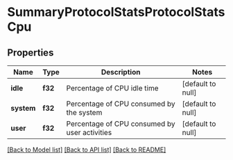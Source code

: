 # SummaryProtocolStatsProtocolStatsCpu

## Properties
Name | Type | Description | Notes
------------ | ------------- | ------------- | -------------
**idle** | **f32** | Percentage of CPU idle time | [default to null]
**system** | **f32** | Percentage of CPU consumed by the system | [default to null]
**user** | **f32** | Percentage of CPU consumed by user activities | [default to null]

[[Back to Model list]](../README.md#documentation-for-models) [[Back to API list]](../README.md#documentation-for-api-endpoints) [[Back to README]](../README.md)


